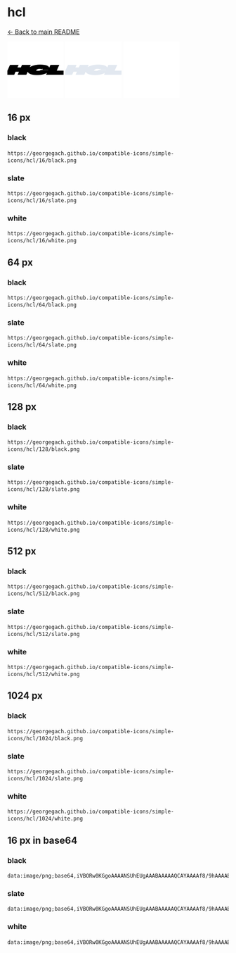# hcl

[← Back to main README](../../README.md)


<img src="./128/black.png" width="128" alt="hcl black icon" />
<img src="./128/slate.png" width="128" alt="hcl slate icon" />
<img src="./128/white.png" width="128" alt="hcl white icon" />

## 16 px

### black
```
https://georgegach.github.io/compatible-icons/simple-icons/hcl/16/black.png
```

### slate
```
https://georgegach.github.io/compatible-icons/simple-icons/hcl/16/slate.png
```

### white
```
https://georgegach.github.io/compatible-icons/simple-icons/hcl/16/white.png
```

## 64 px

### black
```
https://georgegach.github.io/compatible-icons/simple-icons/hcl/64/black.png
```

### slate
```
https://georgegach.github.io/compatible-icons/simple-icons/hcl/64/slate.png
```

### white
```
https://georgegach.github.io/compatible-icons/simple-icons/hcl/64/white.png
```

## 128 px

### black
```
https://georgegach.github.io/compatible-icons/simple-icons/hcl/128/black.png
```

### slate
```
https://georgegach.github.io/compatible-icons/simple-icons/hcl/128/slate.png
```

### white
```
https://georgegach.github.io/compatible-icons/simple-icons/hcl/128/white.png
```

## 512 px

### black
```
https://georgegach.github.io/compatible-icons/simple-icons/hcl/512/black.png
```

### slate
```
https://georgegach.github.io/compatible-icons/simple-icons/hcl/512/slate.png
```

### white
```
https://georgegach.github.io/compatible-icons/simple-icons/hcl/512/white.png
```

## 1024 px

### black
```
https://georgegach.github.io/compatible-icons/simple-icons/hcl/1024/black.png
```

### slate
```
https://georgegach.github.io/compatible-icons/simple-icons/hcl/1024/slate.png
```

### white
```
https://georgegach.github.io/compatible-icons/simple-icons/hcl/1024/white.png
```

## 16 px in base64

### black
```
data:image/png;base64,iVBORw0KGgoAAAANSUhEUgAAABAAAAAQCAYAAAAf8/9hAAAABmJLR0QA/wD/AP+gvaeTAAAAl0lEQVQ4je3QvaoBABjG8R8LRWIxmtyB0XDK7AqMRpPrMbgJZbKQTW7AcgwWp07yVeRzeZVZyuI/Pr1P77+HL58ngTLquKCLBjKYRlbFCXv0UEMRM/RhgFscTbDGDn/YYItfnLGI/IjWw2CFNIbxLYt5ZAX8I4dkFAs4RO+cQDtUO2gihXGY/KCEJUaoIP80wfXl8b68kTt3DyWVi23V1AAAAABJRU5ErkJggg==
```

### slate
```
data:image/png;base64,iVBORw0KGgoAAAANSUhEUgAAABAAAAAQCAYAAAAf8/9hAAAABmJLR0QA/wD/AP+gvaeTAAAA2klEQVQ4je3QPy4EcRzG4c/7m2FGyP5ptluVuIByCwmtEygUbuAE4haicAmJnmhdQCU0CFkTIWb95vsqJK6wzT5HeGBh/vT40mxEsAfRVbTnLUv7UK4q6TZMV8Ak7B/In5GqC+XZjlIxSom78ah/WRKcCu+C8oz6AHszJReEvwS1hWReUTEuIh8rpeXAfXdxBKCHp/cppjZcSZ6A1ozvRaoxQ8QbuIdIQIsZ2nxLmkLk0ugkKbr2Y3C20msOO6tScKOSBnnb2euBnwu4tsstywME/iuIOfYv/PsF1xFgjjtUD7QAAAAASUVORK5CYII=
```

### white
```
data:image/png;base64,iVBORw0KGgoAAAANSUhEUgAAABAAAAAQCAYAAAAf8/9hAAAABmJLR0QA/wD/AP+gvaeTAAAAqUlEQVQ4je3QsUoCYABF4e9vKSiilsYm36CxIWjuCRwdnXoeh14iaHIx2sIXaNHBxUBELVC0bkN/4BxBi2c8yz1cdvw/JUkDN/jAHZo4RL+6S6zxjntc4wwvpZQHSbr5Zp3kOcksyVuS1yTzJIskgySbJKPqV0naPwVTHKBX144wrO4UExxjD6vqlphiU5Lc1tQOWtjHE2a4wjnGeMQFTrYu+PzTQ3f8ki+YN1tiPgpcvgAAAABJRU5ErkJggg==
```

